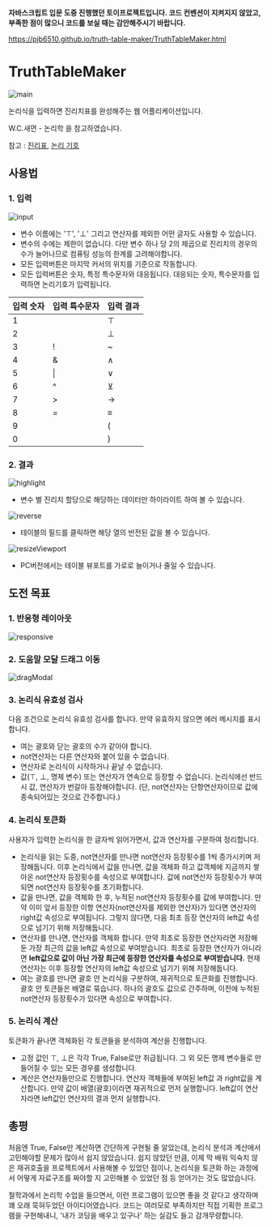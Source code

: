 **자바스크립트 입문 도중 진행했던 토이프로젝트입니다. 코드 컨벤션이 지켜지지 않았고, 부족한 점이 많으니 코드를 보실 때는 감안해주시기 바랍니다.**

https://pjb6510.github.io/truth-table-maker/TruthTableMaker.html

# TruthTableMaker

![main](./readmeAssets/main.png)

논리식을 입력하면 진리치표를 완성해주는 웹 어플리케이션입니다.

W.C.새먼 - 논리학 을 참고하였습니다.

참고 : [진리표](https://ko.wikipedia.org/wiki/%EC%A7%84%EB%A6%AC%ED%91%9C), [논리 기호](https://ko.wikipedia.org/wiki/%EB%85%BC%EB%A6%AC_%EA%B8%B0%ED%98%B8)

## 사용법

### 1. 입력

![input](./readmeAssets/input.gif)

- 변수 이름에는 '⊤', '⊥' 그리고 연산자를 제외한 어떤 글자도 사용할 수 있습니다.
- 변수의 수에는 제한이 없습니다. 다만 변수 하나 당 2의 제곱으로 진리치의 경우의 수가 늘어나므로 컴퓨팅 성능의 한계를 고려해야합니다.
- 모든 입력버튼은 마지막 커서의 위치를 기준으로 작동합니다.
- 모든 입력버튼은 숫자, 특정 특수문자와 대응됩니다. 대응되는 숫자, 특수문자를 입력하면 논리기호가 입력됩니다.

| 입력 숫자 | 입력 특수문자 | 입력 결과 |
|-----------|---------------|-----------|
| 1         |               | ⊤         |
| 2         |               | ⊥         |
| 3         | !             | ~         |
| 4         | &             | ∧         |
| 5         | \|            | ∨         |
| 6         | ^             | ⊻         |
| 7         | >             | →         |
| 8         | =             | ≡         |
| 9         |               | (         |
| 0         |               | )         |

### 2. 결과

![highlight](./readmeAssets/highlight.gif)

- 변수 별 진리치 할당으로 해당하는 데이터만 하이라이트 하여 볼 수 있습니다.

![reverse](./readmeAssets/reverse.gif)

- 테이블의 필드를 클릭하면 해당 열의 반전된 값을 볼 수 있습니다.

![resizeViewport](./readmeAssets/resizeViewport.gif)

- PC버전에서는 테이블 뷰포트를 가로로 늘이거나 줄일 수 있습니다.

## 도전 목표

### 1. 반응형 레이아웃

![responsive](./readmeAssets/responsive.gif)

### 2. 도움말 모달 드래그 이동

![dragModal](./readmeAssets/dragModal.gif)

### 3. 논리식 유효성 검사

다음 조건으로 논리식 유효성 검사를 합니다. 만약 유효하지 않으면 에러 메시지를 표시합니다.

- 여는 괄호와 닫는 괄호의 수가 같아야 합니다.
- not연산자는 다른 연산자와 붙어 있을 수 없습니다.
- 연산자로 논리식이 시작하거나 끝날 수 없습니다.
- 값(⊤, ⊥, 명제 변수) 또는 연산자가 연속으로 등장할 수 없습니다. 논리식에선 반드시 값, 연산자가 번갈아 등장해야합니다. (단, not연산자는 단항연산자이므로 값에 종속되어있는 것으로 간주합니다.)

### 4. 논리식 토큰화

사용자가 입력한 논리식을 한 글자씩 읽어가면서, 값과 연산자를 구분하여 정리합니다.

- 논리식을 읽는 도중, not연산자를 만나면 not연산자 등장횟수를 1씩 증가시키며 저장해둡니다. 이후 논리식에서 값을 만나면, 값을 객체화 하고 값객체에 지금까지 쌓아온 not연산자 등장횟수를 속성으로 부여합니다. 값에 not연산자 등장횟수가 부여되면 not연산자 등장횟수를 초기화합니다.
- 값을 만나면, 값을 객체화 한 후, 누적된 not연산자 등장횟수를 값에 부여합니다. 만약 이미 앞서 등장한 이항 연산자(not연산자를 제외한 연산자)가 있다면 연산자의 right값 속성으로 부여됩니다. 그렇지 않다면, 다음 최초 등장 연산자의 left값 속성으로 넘기기 위해 저장해둡니다.
- 연산자를 만나면, 연산자를 객체화 합니다. 만약 최초로 등장한 연산자라면 저장해 둔 가장 최근의 값을 left값 속성으로 부여받습니다. 최초로 등장한 연산자가 아니라면 **left값으로 값이 아닌 가장 최근에 등장한 연산자를 속성으로 부여받습니다.** 현재 연산자는 이후 등장할 연산자의 left값 속성으로 넘기기 위해 저장해둡니다.
- 여는 괄호를 만나면 괄호 안 논리식을 구분하여, 재귀적으로 토큰화를 진행합니다. 괄호 안 토큰들은 배열로 묶습니다. 하나의 괄호도 값으로 간주하며, 이전에 누적된 not연산자 등장횟수가 있다면 속성으로 부여합니다.

### 5. 논리식 계산

토큰화가 끝나면 객체화된 각 토큰들을 분석하여 계산을 진행합니다.

- 고정 값인 ⊤, ⊥은 각각 True, False로만 취급됩니다. 그 외 모든 명제 변수들로 만들어질 수 있는 모든 경우를 생성합니다.
- 계산은 연산자들만으로 진행합니다. 연산자 객체들에 부여된 left값 과 right값을 계산합니다. 만약 값이 배열(괄호)이라면 재귀적으로 먼저 실행합니다. left값이 연산자라면 left값인 연산자의 결과 먼저 실행합니다.

## 총평

처음엔 True, False만 계산하면 간단하게 구현될 줄 알았는데, 논리식 분석과 계산에서 고민해야할 문제가 많아서 쉽지 않았습니다. 쉽지 않았던 만큼, 이제 막 배워 익숙치 않은 재귀호출을 프로젝트에서 사용해볼 수 있었던 점이나, 논리식을 토큰화 하는 과정에서 어떻게 자료구조를 짜야할 지 고민해볼 수 있었던 점 등 얻어가는 것도 많았습니다.

철학과에서 논리학 수업을 들으면서, 이런 프로그램이 있으면 좋을 것 같다고 생각하며 꽤 오래 묵혀두었던 아이디어였습니다. 코드는 여러모로 부족하지만 직접 기획한 프로그램을 구현해내니, '내가 코딩을 배우고 있구나' 하는 실감도 들고 감개무량합니다.
